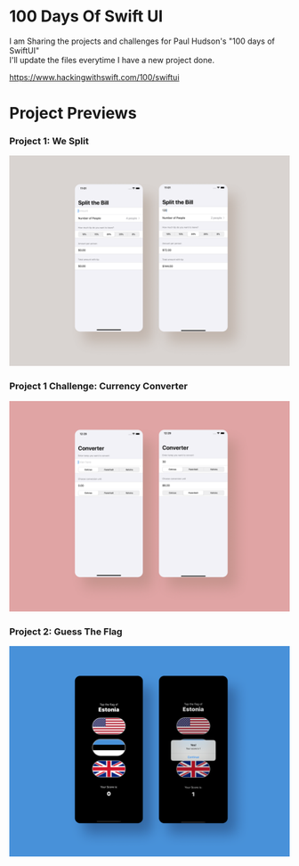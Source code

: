 # 100 Days Of Swift UI

I am Sharing the projects and challenges for Paul Hudson's "100 days of SwiftUI"  
I'll update the files everytime I have a new project done. 

https://www.hackingwithswift.com/100/swiftui

# Project Previews

### Project 1: We Split 

<img src="https://github.com/sunbird3000/100daysofswiftui/blob/master/01%20Project%201/Preview/Project%201%20-%20We%20Split%20-%20Preview.png?raw=true" width= "640">

### Project 1 Challenge: Currency Converter 

<img src="https://github.com/sunbird3000/100daysofswiftui/blob/master/01%20Project%201%20-%20Challenge/Screenshots/Project%201%20-%20Challenge%20-%20Converter%20Preview.png?raw=true" width= "640">

### Project 2: Guess The Flag

<img src="https://github.com/sunbird3000/100daysofswiftui/blob/master/02%20Project%202%20/Preview/Project%202%20-%20Guess%20the%20Flag%20-%20Preview.png?raw=true" width= "640">


